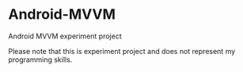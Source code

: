 # Android-MVVM
Android MVVM experiment project

Please note that this is experiment project and does not represent my programming skills.